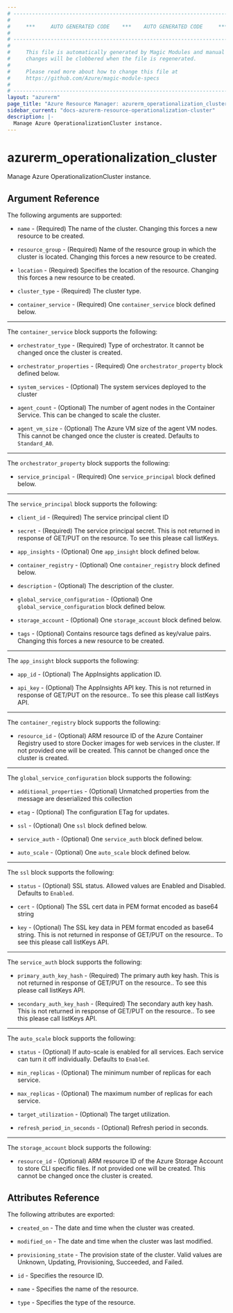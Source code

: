 ```yaml
---
# ----------------------------------------------------------------------------
#
#     ***     AUTO GENERATED CODE    ***    AUTO GENERATED CODE     ***
#
# ----------------------------------------------------------------------------
#
#     This file is automatically generated by Magic Modules and manual
#     changes will be clobbered when the file is regenerated.
#
#     Please read more about how to change this file at
#     https://github.com/Azure/magic-module-specs
#
# ----------------------------------------------------------------------------
layout: "azurerm"
page_title: "Azure Resource Manager: azurerm_operationalization_cluster"
sidebar_current: "docs-azurerm-resource-operationalization-cluster"
description: |-
  Manage Azure OperationalizationCluster instance.
---
```


# azurerm_operationalization_cluster

Manage Azure OperationalizationCluster instance.


## Argument Reference

The following arguments are supported:

* `name` - (Required) The name of the cluster. Changing this forces a new resource to be created.

* `resource_group` - (Required) Name of the resource group in which the cluster is located. Changing this forces a new resource to be created.

* `location` - (Required) Specifies the location of the resource. Changing this forces a new resource to be created.

* `cluster_type` - (Required) The cluster type.

* `container_service` - (Required) One `container_service` block defined below.

---

The `container_service` block supports the following:

* `orchestrator_type` - (Required) Type of orchestrator. It cannot be changed once the cluster is created.

* `orchestrator_properties` - (Required) One `orchestrator_property` block defined below.

* `system_services` - (Optional) The system services deployed to the cluster

* `agent_count` - (Optional) The number of agent nodes in the Container Service. This can be changed to scale the cluster.

* `agent_vm_size` - (Optional) The Azure VM size of the agent VM nodes. This cannot be changed once the cluster is created. Defaults to `Standard_A0`.


---

The `orchestrator_property` block supports the following:

* `service_principal` - (Required) One `service_principal` block defined below.


---

The `service_principal` block supports the following:

* `client_id` - (Required) The service principal client ID

* `secret` - (Required) The service principal secret. This is not returned in response of GET/PUT on the resource. To see this please call listKeys.

* `app_insights` - (Optional) One `app_insight` block defined below.

* `container_registry` - (Optional) One `container_registry` block defined below.

* `description` - (Optional) The description of the cluster.

* `global_service_configuration` - (Optional) One `global_service_configuration` block defined below.

* `storage_account` - (Optional) One `storage_account` block defined below.

* `tags` - (Optional) Contains resource tags defined as key/value pairs. Changing this forces a new resource to be created.

---

The `app_insight` block supports the following:

* `app_id` - (Optional) The AppInsights application ID.

* `api_key` - (Optional) The AppInsights API key. This is not returned in response of GET/PUT on the resource.. To see this please call listKeys API.

---

The `container_registry` block supports the following:

* `resource_id` - (Optional) ARM resource ID of the Azure Container Registry used to store Docker images for web services in the cluster. If not provided one will be created. This cannot be changed once the cluster is created.

---

The `global_service_configuration` block supports the following:

* `additional_properties` - (Optional) Unmatched properties from the message are deserialized this collection

* `etag` - (Optional) The configuration ETag for updates.

* `ssl` - (Optional) One `ssl` block defined below.

* `service_auth` - (Optional) One `service_auth` block defined below.

* `auto_scale` - (Optional) One `auto_scale` block defined below.


---

The `ssl` block supports the following:

* `status` - (Optional) SSL status. Allowed values are Enabled and Disabled. Defaults to `Enabled`.

* `cert` - (Optional) The SSL cert data in PEM format encoded as base64 string

* `key` - (Optional) The SSL key data in PEM format encoded as base64 string. This is not returned in response of GET/PUT on the resource.. To see this please call listKeys API.

---

The `service_auth` block supports the following:

* `primary_auth_key_hash` - (Required) The primary auth key hash. This is not returned in response of GET/PUT on the resource.. To see this please call listKeys API.

* `secondary_auth_key_hash` - (Required) The secondary auth key hash. This is not returned in response of GET/PUT on the resource.. To see this please call listKeys API.

---

The `auto_scale` block supports the following:

* `status` - (Optional) If auto-scale is enabled for all services. Each service can turn it off individually. Defaults to `Enabled`.

* `min_replicas` - (Optional) The minimum number of replicas for each service.

* `max_replicas` - (Optional) The maximum number of replicas for each service.

* `target_utilization` - (Optional) The target utilization.

* `refresh_period_in_seconds` - (Optional) Refresh period in seconds.

---

The `storage_account` block supports the following:

* `resource_id` - (Optional) ARM resource ID of the Azure Storage Account to store CLI specific files. If not provided one will be created. This cannot be changed once the cluster is created.

## Attributes Reference

The following attributes are exported:

* `created_on` - The date and time when the cluster was created.

* `modified_on` - The date and time when the cluster was last modified.

* `provisioning_state` - The provision state of the cluster. Valid values are Unknown, Updating, Provisioning, Succeeded, and Failed.

* `id` - Specifies the resource ID.

* `name` - Specifies the name of the resource.

* `type` - Specifies the type of the resource.
